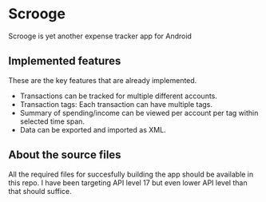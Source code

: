 # Scrooge

Scrooge is yet another expense tracker app for Android

## Implemented features
These are the key features that are already implemented.

* Transactions can be tracked for multiple different accounts.
* Transaction tags: Each transaction can have multiple tags.
* Summary of spending/income can be viewed per account per tag within selected time span.
* Data can be exported and imported as XML.

## About the source files
All the required files for succesfully building the app should be available in this repo. I have been targeting API level 17 but even lower API level than that should suffice.
